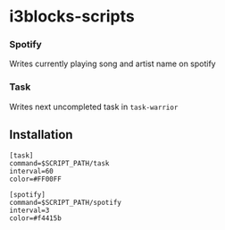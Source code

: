 # i3blocks-scripts

### Spotify

Writes currently playing song and artist name on spotify


### Task

Writes next uncompleted task in `task-warrior`


## Installation

```
[task]
command=$SCRIPT_PATH/task
interval=60
color=#FF00FF

[spotify]
command=$SCRIPT_PATH/spotify
interval=3
color=#f4415b

```
